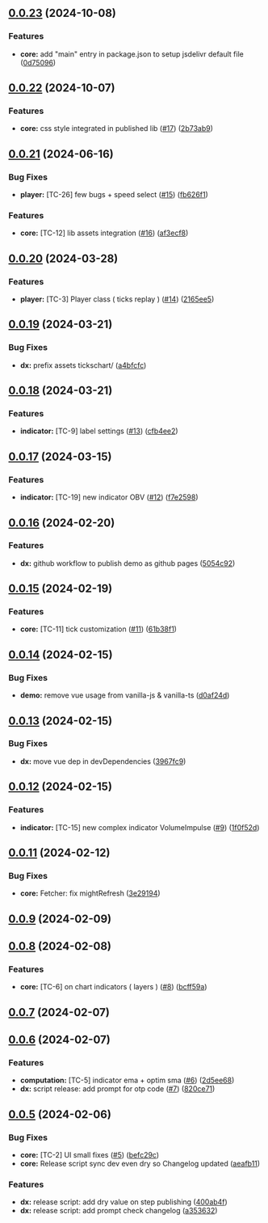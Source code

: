 ## [0.0.23](https://github.com/dmidz/tickschart/compare/v0.0.22...v0.0.23) (2024-10-08)


### Features

* **core:** add "main" entry in package.json to setup jsdelivr default file ([0d75096](https://github.com/dmidz/tickschart/commit/0d75096f4b0f8f104ac4108e61d9125d2011dd85))



## [0.0.22](https://github.com/dmidz/tickschart/compare/v0.0.21...v0.0.22) (2024-10-07)


### Features

* **core:** css style integrated in published lib ([#17](https://github.com/dmidz/tickschart/issues/17)) ([2b73ab9](https://github.com/dmidz/tickschart/commit/2b73ab9d5f0f5646a718f233af6e425283de5bad))



## [0.0.21](https://github.com/dmidz/tickschart/compare/v0.0.20...v0.0.21) (2024-06-16)


### Bug Fixes

* **player:** [TC-26] few bugs + speed select ([#15](https://github.com/dmidz/tickschart/issues/15)) ([fb626f1](https://github.com/dmidz/tickschart/commit/fb626f1a9fb8d59a1638165011bb3f463a50866f))


### Features

* **core:** [TC-12] lib assets integration ([#16](https://github.com/dmidz/tickschart/issues/16)) ([af3ecf8](https://github.com/dmidz/tickschart/commit/af3ecf880b2eea9772f9cf407cacf2a716ddbb90))



## [0.0.20](https://github.com/dmidz/tickschart/compare/v0.0.19...v0.0.20) (2024-03-28)


### Features

* **player:** [TC-3] Player class ( ticks replay ) ([#14](https://github.com/dmidz/tickschart/issues/14)) ([2165ee5](https://github.com/dmidz/tickschart/commit/2165ee5879bef71d9ecfe6669bfc3ad0c435db2c))



## [0.0.19](https://github.com/dmidz/tickschart/compare/v0.0.18...v0.0.19) (2024-03-21)


### Bug Fixes

* **dx:** prefix assets tickschart/ ([a4bfcfc](https://github.com/dmidz/tickschart/commit/a4bfcfcce3a18b61b94b6dd07330484114c04e64))



## [0.0.18](https://github.com/dmidz/tickschart/compare/v0.0.17...v0.0.18) (2024-03-21)


### Features

* **indicator:** [TC-9] label settings ([#13](https://github.com/dmidz/tickschart/issues/13)) ([cfb4ee2](https://github.com/dmidz/tickschart/commit/cfb4ee28f71dec3fd358e9d98865974f13bf3691))



## [0.0.17](https://github.com/dmidz/tickschart/compare/v0.0.16...v0.0.17) (2024-03-15)


### Features

* **indicator:** [TC-19] new indicator OBV ([#12](https://github.com/dmidz/tickschart/issues/12)) ([f7e2598](https://github.com/dmidz/tickschart/commit/f7e2598794341849713fab24e27df2e40e2aae8e))



## [0.0.16](https://github.com/dmidz/tickschart/compare/v0.0.15...v0.0.16) (2024-02-20)


### Features

* **dx:** github workflow to publish demo as github pages ([5054c92](https://github.com/dmidz/tickschart/commit/5054c9241dc2f0a96cc604f9a45d5697e1ed095b))



## [0.0.15](https://github.com/dmidz/tickschart/compare/v0.0.14...v0.0.15) (2024-02-19)


### Features

* **core:** [TC-11] tick customization ([#11](https://github.com/dmidz/tickschart/issues/11)) ([61b38f1](https://github.com/dmidz/tickschart/commit/61b38f1c2e37f368b9824486eb810a5d2384927b))



## [0.0.14](https://github.com/dmidz/tickschart/compare/v0.0.13...v0.0.14) (2024-02-15)


### Bug Fixes

* **demo:** remove vue usage from vanilla-js & vanilla-ts ([d0af24d](https://github.com/dmidz/tickschart/commit/d0af24dbf06defd7def86ea05287bcc16ed12ed3))



## [0.0.13](https://github.com/dmidz/tickschart/compare/v0.0.12...v0.0.13) (2024-02-15)


### Bug Fixes

* **dx:** move vue dep in devDependencies ([3967fc9](https://github.com/dmidz/tickschart/commit/3967fc98ef33e5ec5a5dbe15e9ec5caa3ed6b2be))



## [0.0.12](https://github.com/dmidz/tickschart/compare/v0.0.11...v0.0.12) (2024-02-15)


### Features

* **indicator:** [TC-15] new complex indicator VolumeImpulse ([#9](https://github.com/dmidz/tickschart/issues/9)) ([1f0f52d](https://github.com/dmidz/tickschart/commit/1f0f52dbe2f5c5aad94d62116a7cedf3cdff08df))



## [0.0.11](https://github.com/dmidz/tickschart/compare/v0.0.9...v0.0.11) (2024-02-12)


### Bug Fixes

* **core:** Fetcher: fix mightRefresh ([3e29194](https://github.com/dmidz/tickschart/commit/3e2919474957be6fdb3274c3a13d2e523f71a371))



## [0.0.9](https://github.com/dmidz/tickschart/compare/v0.0.8...v0.0.9) (2024-02-09)



## [0.0.8](https://github.com/dmidz/tickschart/compare/v0.0.7...v0.0.8) (2024-02-08)


### Features

* **core:** [TC-6] on chart indicators ( layers ) ([#8](https://github.com/dmidz/tickschart/issues/8)) ([bcff59a](https://github.com/dmidz/tickschart/commit/bcff59aef90d8949d4f524870dfa350a32e5d6ba))



## [0.0.7](https://github.com/dmidz/tickschart/compare/v0.0.6...v0.0.7) (2024-02-07)



## [0.0.6](https://github.com/dmidz/tickschart/compare/v0.0.5...v0.0.6) (2024-02-07)


### Features

* **computation:** [TC-5] indicator ema + optim sma ([#6](https://github.com/dmidz/tickschart/issues/6)) ([2d5ee68](https://github.com/dmidz/tickschart/commit/2d5ee68fab381ed93a49f84528664760128e2c66))
* **dx:** script release: add prompt for otp code ([#7](https://github.com/dmidz/tickschart/issues/7)) ([820ce71](https://github.com/dmidz/tickschart/commit/820ce71a6ec516c2bcbdcac5645183ec668f9155))



## [0.0.5](https://github.com/dmidz/tickschart/compare/v0.0.4...v0.0.5) (2024-02-06)


### Bug Fixes

* **core:** [TC-2] UI small fixes ([#5](https://github.com/dmidz/tickschart/issues/5)) ([befc29c](https://github.com/dmidz/tickschart/commit/befc29c4d09cbfe5e66db7330a41739e6956200c))
* **core:** Release script sync dev even dry so Changelog updated ([aeafb11](https://github.com/dmidz/tickschart/commit/aeafb11ec2934d4d9c46e5423912a2ae635d3415))


### Features

* **dx:** release script: add dry value on step publishing ([400ab4f](https://github.com/dmidz/tickschart/commit/400ab4f3d07e4150ee93669db58bd0d801a726f8))
* **dx:** release script: add prompt check changelog ([a353632](https://github.com/dmidz/tickschart/commit/a3536328955b87a67859e63a3b5a4d01ff3880a7))




